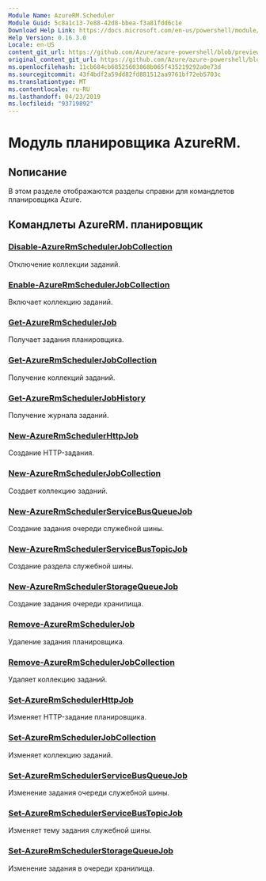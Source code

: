 ```yaml
---
Module Name: AzureRM.Scheduler
Module Guid: 5c8a1c13-7e88-42d8-bbea-f3a81fdd6c1e
Download Help Link: https://docs.microsoft.com/en-us/powershell/module/azurerm.scheduler
Help Version: 0.16.3.0
Locale: en-US
content_git_url: https://github.com/Azure/azure-powershell/blob/preview/src/ResourceManager/Scheduler/Commands.Scheduler/help/AzureRM.Scheduler.md
original_content_git_url: https://github.com/Azure/azure-powershell/blob/preview/src/ResourceManager/Scheduler/Commands.Scheduler/help/AzureRM.Scheduler.md
ms.openlocfilehash: 11cb684cb68525603868b065f435219292a0e73d
ms.sourcegitcommit: 43f4bdf2a59dd82fd881512aa9761bf72eb5703c
ms.translationtype: MT
ms.contentlocale: ru-RU
ms.lasthandoff: 04/23/2019
ms.locfileid: "93719892"
---
```

# Модуль планировщика AzureRM.
## Nописание
В этом разделе отображаются разделы справки для командлетов планировщика Azure.

## Командлеты AzureRM. планировщик
### [Disable-AzureRmSchedulerJobCollection](Disable-AzureRmSchedulerJobCollection.md)
Отключение коллекции заданий.

### [Enable-AzureRmSchedulerJobCollection](Enable-AzureRmSchedulerJobCollection.md)
Включает коллекцию заданий.

### [Get-AzureRmSchedulerJob](Get-AzureRmSchedulerJob.md)
Получает задания планировщика.

### [Get-AzureRmSchedulerJobCollection](Get-AzureRmSchedulerJobCollection.md)
Получение коллекций заданий.

### [Get-AzureRmSchedulerJobHistory](Get-AzureRmSchedulerJobHistory.md)
Получение журнала заданий.

### [New-AzureRmSchedulerHttpJob](New-AzureRmSchedulerHttpJob.md)
Создание HTTP-задания.

### [New-AzureRmSchedulerJobCollection](New-AzureRmSchedulerJobCollection.md)
Создает коллекцию заданий.

### [New-AzureRmSchedulerServiceBusQueueJob](New-AzureRmSchedulerServiceBusQueueJob.md)
Создание задания очереди служебной шины.

### [New-AzureRmSchedulerServiceBusTopicJob](New-AzureRmSchedulerServiceBusTopicJob.md)
Создание раздела служебной шины.

### [New-AzureRmSchedulerStorageQueueJob](New-AzureRmSchedulerStorageQueueJob.md)
Создание задания очереди хранилища.

### [Remove-AzureRmSchedulerJob](Remove-AzureRmSchedulerJob.md)
Удаление задания планировщика.

### [Remove-AzureRmSchedulerJobCollection](Remove-AzureRmSchedulerJobCollection.md)
Удаляет коллекцию заданий.

### [Set-AzureRmSchedulerHttpJob](Set-AzureRmSchedulerHttpJob.md)
Изменяет HTTP-задание планировщика.

### [Set-AzureRmSchedulerJobCollection](Set-AzureRmSchedulerJobCollection.md)
Изменяет коллекцию заданий.

### [Set-AzureRmSchedulerServiceBusQueueJob](Set-AzureRmSchedulerServiceBusQueueJob.md)
Изменение задания очереди служебной шины.

### [Set-AzureRmSchedulerServiceBusTopicJob](Set-AzureRmSchedulerServiceBusTopicJob.md)
Изменяет тему задания служебной шины.

### [Set-AzureRmSchedulerStorageQueueJob](Set-AzureRmSchedulerStorageQueueJob.md)
Изменение задания в очереди хранилища.

